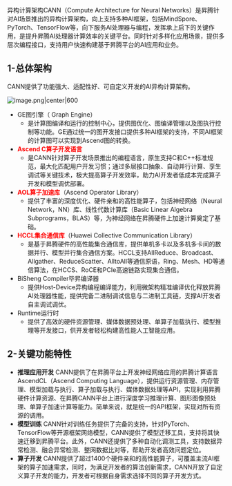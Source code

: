 
异构计算架构CANN（Compute Architecture for Neural Networks）是昇腾针对AI场景推出的异构计算架构，向上支持多种AI框架，包括MindSpore、PyTorch、TensorFlow等，向下服务AI处理器与编程，发挥承上启下的关键作用，是提升昇腾AI处理器计算效率的关键平台。同时针对多样化应用场景，提供多层次编程接口，支持用户快速构建基于昇腾平台的AI应用和业务。

## 1-总体架构

CANN提供了功能强大、适配性好、可自定义开发的AI异构计算架构。

![image.png|center|600](https://cdn.jsdelivr.net/gh/NEUQer-xing/Markdown_images@master/images-2/20250425144442.png)

- GE图引擎（ Graph Engine）
	- 是计算图编译和运行的控制中心，提供图优化、图编译管理以及图执行控制等功能。GE通过统一的图开发接口提供多种AI框架的支持，不同AI框架的计算图可以实现到Ascend图的转换。
- <font color='red'><b>Ascend C算子开发语言</b></font>
	- 是CANN针对算子开发场景推出的编程语言，原生支持C和C++标准规范，最大化匹配用户开发习惯；通过多层接口抽象、自动并行计算、孪生调试等关键技术，极大提高算子开发效率，助力AI开发者低成本完成算子开发和模型调优部署。
- <font color='red'><b>AOL算子加速库</b></font>（Ascend Operator Library）
	- 提供了丰富的深度优化、硬件亲和的高性能算子，包括神经网络（Neural Network，NN）库、线性代数计算库（Basic Linear Algebra Subprograms，BLAS）等，为神经网络在昇腾硬件上加速计算奠定了基础。
- <font color='red'><b>HCCL集合通信库</b></font>（Huawei Collective Communication Library）
	- 是基于昇腾硬件的高性能集合通信库，提供单机多卡以及多机多卡间的数据并行、模型并行集合通信方案。HCCL支持AllReduce、Broadcast、Allgather、ReduceScatter、AlltoAll等通信原语，Ring、Mesh、HD等通信算法，在HCCS、RoCE和PCIe高速链路实现集合通信。
- BiSheng Compiler毕昇编译器
	- 提供Host-Device异构编程编译能力，利用微架构精准编译优化释放昇腾AI处理器性能，提供完备二进制调试信息与二进制工具链，支撑AI开发者自主调试调优。
- Runtime运行时
	- 提供了高效的硬件资源管理、媒体数据预处理、单算子加载执行、模型推理等开发接口，供开发者轻松构建高性能人工智能应用。

## 2-关键功能特性

- **推理应用开发**
    CANN提供了在昇腾平台上开发神经网络应用的昇腾计算语言AscendCL（Ascend Computing Language），提供运行资源管理、内存管理、模型加载与执行、算子加载与执行、媒体数据处理等API，实现利用昇腾硬件计算资源、在昇腾CANN平台上进行深度学习推理计算、图形图像预处理、单算子加速计算等能力。简单来说，就是统一的API框架，实现对所有资源的调用。
- **模型训练**
    CANN针对训练任务提供了完备的支持，针对PyTorch、TensorFlow等开源框架网络模型，CANN提供了模型迁移工具，支持将其快速迁移到昇腾平台。此外，CANN还提供了多种自动化调测工具，支持数据异常检测、融合异常检测、整网数据比对等，帮助开发者高效问题定位。
- **算子开发**
    CANN提供了超过1400个硬件亲和的高性能算子，可覆盖主流AI框架的算子加速需求，同时，为满足开发者的算法创新需求，CANN开放了自定义算子开发的能力，开发者可根据自身需求选择不同的算子开发方式。














